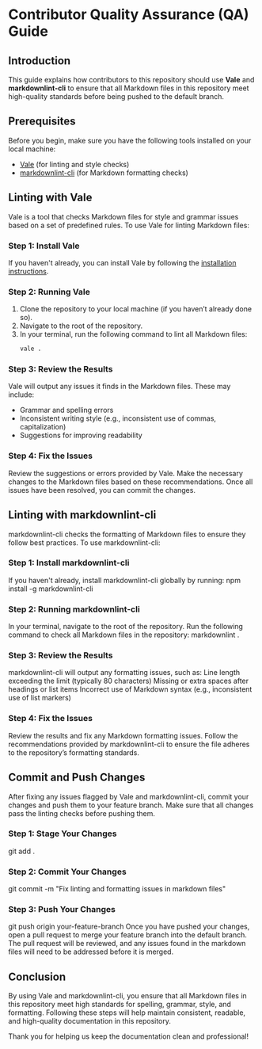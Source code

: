 # Contributor Quality Assurance (QA) Guide

## Introduction
This guide explains how contributors to this repository should use **Vale** and **markdownlint-cli** to ensure that all Markdown files in this repository meet high-quality standards before being pushed to the default branch.

## Prerequisites
Before you begin, make sure you have the following tools installed on your local machine:
- [Vale](https://vale.sh/docs/installation) (for linting and style checks)
- [markdownlint-cli](https://github.com/markdownlint/markdownlint-cli) (for Markdown formatting checks)

## Linting with Vale
Vale is a tool that checks Markdown files for style and grammar issues based on a set of predefined rules. To use Vale for linting Markdown files:

### Step 1: Install Vale
If you haven't already, you can install Vale by following the [installation instructions](https://vale.sh/docs/installation).

### Step 2: Running Vale
1. Clone the repository to your local machine (if you haven’t already done so).
2. Navigate to the root of the repository.
3. In your terminal, run the following command to lint all Markdown files:
   ```bash
   vale .

### Step 3: Review the Results
Vale will output any issues it finds in the Markdown files. These may include:
- Grammar and spelling errors
- Inconsistent writing style (e.g., inconsistent use of commas, capitalization)
- Suggestions for improving readability

### Step 4: Fix the Issues
Review the suggestions or errors provided by Vale. Make the necessary changes to the Markdown files based on these recommendations. Once all issues have been resolved, you can commit the changes.

## Linting with markdownlint-cli
markdownlint-cli checks the formatting of Markdown files to ensure they follow best practices. To use markdownlint-cli:

### Step 1: Install markdownlint-cli
If you haven't already, install markdownlint-cli globally by running:
npm install -g markdownlint-cli

### Step 2: Running markdownlint-cli
In your terminal, navigate to the root of the repository.
Run the following command to check all Markdown files in the repository:
markdownlint .

### Step 3: Review the Results
markdownlint-cli will output any formatting issues, such as:
Line length exceeding the limit (typically 80 characters)
Missing or extra spaces after headings or list items
Incorrect use of Markdown syntax (e.g., inconsistent use of list markers)

### Step 4: Fix the Issues
Review the results and fix any Markdown formatting issues. Follow the recommendations provided by markdownlint-cli to ensure the file adheres to the repository’s formatting standards.

## Commit and Push Changes
After fixing any issues flagged by Vale and markdownlint-cli, commit your changes and push them to your feature branch. Make sure that all changes pass the linting checks before pushing them.

### Step 1: Stage Your Changes
git add .

### Step 2: Commit Your Changes
git commit -m "Fix linting and formatting issues in markdown files"

### Step 3: Push Your Changes
git push origin your-feature-branch
Once you have pushed your changes, open a pull request to merge your feature branch into the default branch. The pull request will be reviewed, and any issues found in the markdown files will need to be addressed before it is merged.

## Conclusion
By using Vale and markdownlint-cli, you ensure that all Markdown files in this repository meet high standards for spelling, grammar, style, and formatting. Following these steps will help maintain consistent, readable, and high-quality documentation in this repository.

Thank you for helping us keep the documentation clean and professional!